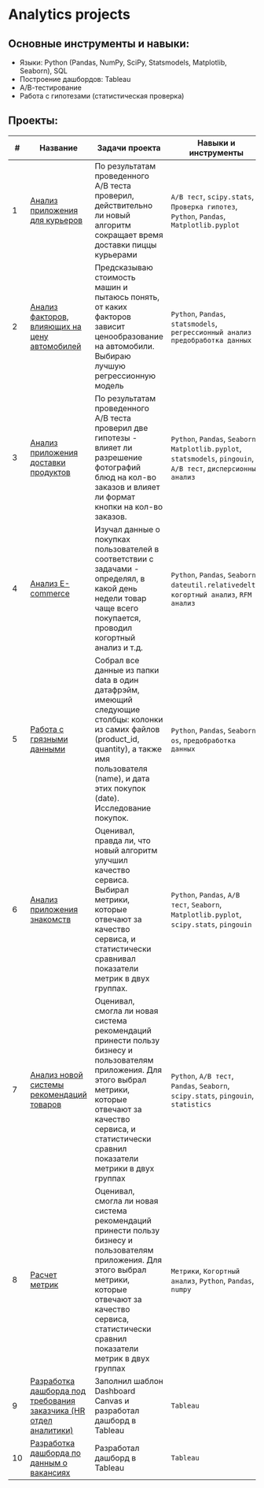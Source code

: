 # Analytics projects


## Основные инструменты и навыки:
- Языки: Python (Pandas, NumPy, SciPy, Statsmodels, Matplotlib, Seaborn), SQL
- Построение дашбордов: Tableau
- А/В-тестирование
- Работа с гипотезами (статистическая проверка)

## Проекты:
| # | Название | Задачи проекта                                                   | Навыки и инструменты           |  
| --|-----------|-------------------|------------------------------------------------------------------|
| 1 | [Анализ приложения для курьеров](Courier_app_analysis/) |По результатам проведенного А/B теста проверил, действительно ли новый алгоритм сокращает время доставки пиццы курьерами| `A/B тест`, `scipy.stats`, `Проверка гипотез`, `Python`, `Pandas`, `Matplotlib.pyplot`|
| 2 | [Анализ факторов, влияющих на цену автомобилей](Car_cost_prediction/) |  Предсказываю стоимость машин и пытаюсь понять, от каких факторов зависит ценообразование на автомобили. Выбираю лучшую регрессионную модель | `Python`, `Pandas`, `statsmodels`, `регрессионный анализ` `предобработка данных` |
| 3 | [Анализ приложения доставки продуктов](Food_delivery_analysis/) | По результатам проведенного A/B теста проверил две гипотезы - влияет ли разрешение фотографий блюд на кол-во заказов и влияет ли формат кнопки на кол-во заказов. | `Python`, `Pandas`, `Seaborn`, `Matplotlib.pyplot`, `statsmodels`, `pingouin`, `A/B тест`, `дисперсионный анализ` |
| 4 | [Анализ E-commerce](Researching_e-commerce/) | Изучал данные о покупках пользователей в соответствии с задачами - определял, в какой день недели товар чаще всего покупается, проводил когортный анализ и т.д. | `Python`, `Pandas`, `Seaborn`, `dateutil.relativedelta`, `когортный анализ`, `RFM анализ`|
| 5 | [Работа с грязными данными](Dirty_data_collection/) | Собрал все данные из папки data в один датафрэйм, имеющий следующие столбцы: колонки из самих файлов (product_id, quantity), а также имя пользователя (name), и дата этих покупок (date). Исследование покупок. | `Python`, `Pandas`, `Seaborn`, `os`, `предобработка данных` |
| 6 | [Анализ приложения знакомств](Dating_app_analysis/) | Оценивал, правда ли, что новый алгоритм улучшил качество сервиса. Выбирал метрики, которые отвечают за качество сервиса, и статистически сравнивал показатели метрик в двух группах.|`Python`, `Pandas`, `A/B тест`, `Seaborn`, `Matplotlib.pyplot`, `scipy.stats`, `pingouin` |
| 7 | [Анализ новой системы рекомендаций товаров](Delivery_service_analysis/) | Оценивал, смогла ли новая система рекомендаций принести пользу бизнесу и пользователям приложения. Для этого выбрал метрики, которые отвечают за качество сервиса, и статистически сравнил показатели метрики в двух группах|`Python`,  `A/B тест`, `Pandas`, `Seaborn`, `scipy.stats`, `pingouin`, `statistics` |
| 8 | [Расчет метрик](Metrics_analysis/)| Оценивал, смогла ли новая система рекомендаций принести пользу бизнесу и пользователям приложения. Для этого выбрал метрики, которые отвечают за качество сервиса, статистически сравнил показатели метрик в двух группах|`Метрики`, `Когортный анализ`, `Python`, `Pandas`, `numpy`  |
| 9 | [Разработка дашборда под требования заказчика (HR отдел аналитики)](Vizualization_projects/Tableau/HR_analytics_project/) | Заполнил шаблон Dashboard Canvas и разработал дашборд в Tableau|`Tableau`  |
| 10 | [Разработка дашборда по данным о вакансиях](Vizualization_projects/Tableau/Data_analytics_vacancies) | Разработал дашборд в Tableau|`Tableau` |
